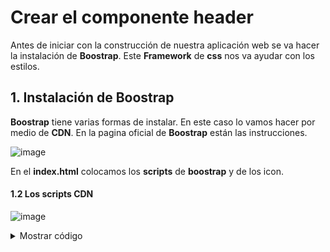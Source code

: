 # Crear el componente header 

Antes de iniciar con la construcción de nuestra aplicación web se va hacer la instalación de **Boostrap**. Este **Framework** de **css** nos va ayudar con los estilos. 



## 1. Instalación de Boostrap

**Boostrap** tiene varias formas de instalar. En este caso lo vamos hacer por medio de **CDN**. En la pagina oficial de **Boostrap** están las instrucciones. 

![image](https://github.com/crodrigr/spring-boot-angular-confenalco/assets/31961588/595086d3-7b36-49da-b555-aeb8b7bf345a)

En el **index.html** colocamos los **scripts** de **boostrap** y de los icon.

#### 1.2 Los scripts CDN

![image](https://github.com/crodrigr/spring-boot-angular-confenalco/assets/31961588/d7cb1073-34e7-4ee5-b908-942193424e75)

<details><summary>Mostrar código</summary>
<p>

**Codigo de index.html**

```html
<!doctype html>
<html lang="en">
<head>
  <meta charset="utf-8">
  <title>AppInvoice</title>
  <base href="/">
  <meta name="viewport" content="width=device-width, initial-scale=1">
  <link rel="icon" type="image/x-icon" href="favicon.ico">
  <link href="https://cdn.jsdelivr.net/npm/bootstrap@5.3.0/dist/css/bootstrap.min.css" rel="stylesheet" integrity="sha384-9ndCyUaIbzAi2FUVXJi0CjmCapSmO7SnpJef0486qhLnuZ2cdeRhO02iuK6FUUVM" crossorigin="anonymous">
  <link rel="preconnect" href="https://fonts.gstatic.com">
  <link href="https://fonts.googleapis.com/css2?family=Roboto:wght@300;400;500&display=swap" rel="stylesheet">
  <link href="https://fonts.googleapis.com/icon?family=Material+Icons" rel="stylesheet">
</head>
<body>
  <app-root></app-root>
  <script src="https://cdn.jsdelivr.net/npm/bootstrap@5.3.0/dist/js/bootstrap.bundle.min.js" integrity="sha384-geWF76RCwLtnZ8qwWowPQNguL3RmwHVBC9FhGdlKrxdiJJigb/j/68SIy3Te4Bkz" crossorigin="anonymous"></script>
  <script src="https://cdn.jsdelivr.net/npm/@popperjs/core@2.11.8/dist/umd/popper.min.js" integrity="sha384-I7E8VVD/ismYTF4hNIPjVp/Zjvgyol6VFvRkX/vR+Vc4jQkC+hVqc2pM8ODewa9r" crossorigin="anonymous"></script>
<script src="https://cdn.jsdelivr.net/npm/bootstrap@5.3.0/dist/js/bootstrap.min.js" integrity="sha384-fbbOQedDUMZZ5KreZpsbe1LCZPVmfTnH7ois6mU1QK+m14rQ1l2bGBq41eYeM/fS" crossorigin="anonymous"></script>
</body>
</html>
```

</p>
</details>

